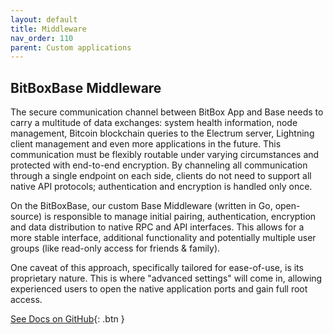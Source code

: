 ```yaml
---
layout: default
title: Middleware
nav_order: 110
parent: Custom applications
---
```

## BitBoxBase Middleware

The secure communication channel between BitBox App and Base needs to carry a multitude of data exchanges: system health information, node management, Bitcoin blockchain queries to the Electrum server, Lightning client management and even more applications in the future.
This communication must be flexibly routable under varying circumstances and protected with end-to-end encryption.
By channeling all communication through a single endpoint on each side, clients do not need to support all native API protocols; authentication and encryption is handled only once.

On the BitBoxBase, our custom Base Middleware (written in Go, open-source) is responsible to manage initial pairing, authentication, encryption and data distribution to native RPC and API interfaces.
This allows for a more stable interface, additional functionality and potentially multiple user groups (like read-only access for friends & family).

One caveat of this approach, specifically tailored for ease-of-use, is its proprietary nature.
This is where "advanced settings" will come in, allowing experienced users to open the native application ports and gain full root access.

[See Docs on GitHub](https://github.com/digitalbitbox/bitbox-base/blob/master/middleware/README.md){: .btn }
